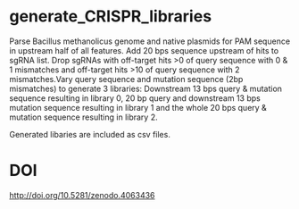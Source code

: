 # generate_CRISPR_libraries

Parse Bacillus methanolicus genome and native plasmids for PAM sequence in upstream half of all features. Add 20 bps sequence upstream of hits to sgRNA list. Drop sgRNAs with off-target hits >0 of query sequence with 0 & 1 mismatches and off-target hits >10 of query sequence with 2 mismatches.Vary query sequence and mutation sequence (2bp mismatches) to generate 3 libraries: Downstream 13 bps query & mutation sequence resulting in library 0, 20 bp query and downstream 13 bps mutation sequence resulting in library 1 and the whole 20 bps query & mutation sequence resulting in library 2.

Generated libaries are included as csv files.

# DOI
http://doi.org/10.5281/zenodo.4063436
